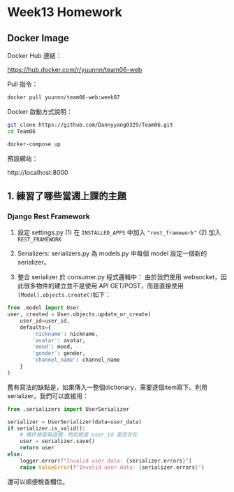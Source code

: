 # Week13 Homework

## Docker Image

Docker Hub 連結：

https://hub.docker.com/r/yuunnn/team06-web


Pull 指令：

```bash
docker pull yuunnn/team06-web:week07
```

Docker 啟動方式說明：
```bash
git clone https://github.com/Dannyyang0329/Team06.git
cd Team06

docker-compose up
```

預設網站：

http://localhost:8000

## 1. 練習了哪些當週上課的主題

### Django Rest Framework
1. 設定 settings.py
    (1) 在 ```INSTALLED_APPS``` 中加入 ```"rest_framework"```
    (2) 加入 ```REST_FRAMEWORK```

2. Serializers: serializers.py
為 models.py 中每個 model 設定一個新的 serializer。

3. 整合 serializer 於 consumer.py 程式邏輯中：
由於我們使用 websocket，因此很多物件的建立並不是使用 API GET/POST，而是直接使用 ```[Model].objects.create()```如下：
```python
from .model import User
user, created = User.objects.update_or_create(
    user_id=user_id,
    defaults={
        'nickname': nickname,
        'avatar': avatar,
        'mood': mood,
        'gender': gender,
        'channel_name': channel_name
    }
)
```
舊有寫法的缺點是，如果傳入一整個dictionary，需要逐個item寫下。利用serializer，我們可以直接用：
```python
from .serializers import UserSerializer

serializer = UserSerializer(data=user_data)            
if serializer.is_valid():
    # 條件檢查寫這裡，例如檢查 user_id 是否存在
    user = serializer.save()
    return user
else:
    logger.error(f"Invalid user data: {serializer.errors}")
    raise ValueError(f"Invalid user data: {serializer.errors}")
```
還可以順便檢查欄位。
